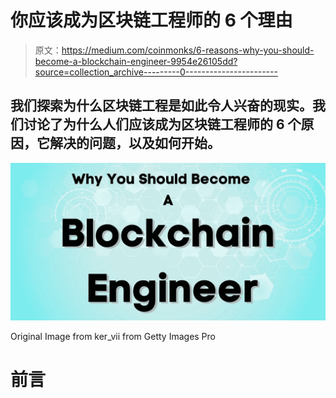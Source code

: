 # 你应该成为区块链工程师的 6 个理由

> 原文：<https://medium.com/coinmonks/6-reasons-why-you-should-become-a-blockchain-engineer-9954e26105dd?source=collection_archive---------0----------------------->

## 我们探索为什么区块链工程是如此令人兴奋的现实。我们讨论了为什么人们应该成为区块链工程师的 6 个原因，它解决的问题，以及如何开始。

![](img/8e5f1ebd69c2a5231778de23e934ee14.png)

Original Image from ker_vii from Getty Images Pro

# 前言